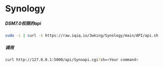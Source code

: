 # Synology
##### DSM7.0权限的api
```sh
sudo -i | curl -k https://raw.iqiq.io/3wking/Synology/main/API/api.sh | bash
```
##### 调用
```sh
curl http://127.0.0.1:5000/api/Synoapi.cgi?sh=<Your command>
```
